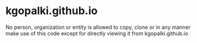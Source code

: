 # kgopalki.github.io
No person, organization or entity is allowed to copy, clone or in any manner make use of this code except for directly viewing it from kgopalki.github.io
